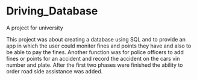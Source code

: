 # Driving_Database
A project for university

This project was about creating a database using SQL and to provide an app in which the user could moniter fines and points they have and also to be able to pay the fines. Another function was for police officers to add fines or points for an accident and record the accident on the cars vin number and plate. After the first two phases were finished the ability to order road side assistance was added.
